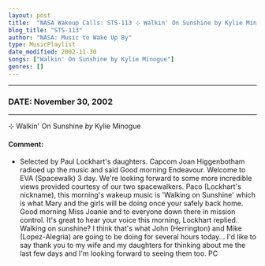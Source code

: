 ```yaml
---
layout: post
title:  "NASA Wakeup Calls: STS-113 ⊹ Walkin' On Sunshine by Kylie Minogue ✷ November 30, 2002"
blog_title: "STS-113"
author: "NASA: Music to Wake Up By"
type: MusicPlaylist
date_modified: 2002-11-30
songs: ["Walkin' On Sunshine by Kylie Minogue"]
genres: []
---
```


----
### DATE: November 30, 2002
----
⊹ Walkin' On Sunshine *by* Kylie Minogue  

#### Comment:
* Selected by Paul Lockhart's daughters. Capcom Joan Higgenbotham radioed up the music and said Good morning Endeavour. Welcome to EVA (Spacewalk) 3 day. We're looking forward to some more incredible views provided courtesy of our two spacewalkers. Paco (Lockhart's nickname), this morning's wakeup music is 'Walking on Sunshine' which is what Mary and the girls will be doing once your safely back home. Good morning Miss Joanie and to everyone down there in mission control. It's great to hear your voice this morning, Lockhart replied. Walking on sunshine? I think that's what John (Herrington) and Mike (Lopez-Alegria) are going to be doing for several hours today...  I'd like to say thank you to my wife and my daughters for thinking about me the last few days and I'm looking forward to seeing them too. PC



<br/>
<center>
	<a target="_blank"
	   href="https://twitter.com/intent/tweet?hashtags=Space,NASA,Playlist,NASAWakeupCalls,SpaceProgram&text=🚀 {{ page.author}}, {{ page.title }}. {{ site.url }}{{ page.url }}&via=nasawakeupcalls"><i class="fab fa-twitter" title="Tweet this page" alt="Tweet this page" style="font-size: 1.3em;"></i></a>
	&nbsp; 	<i class="fas fa-user-astronaut" style="font-size: 1.5em;"></i> &nbsp;
    <a id="custom_amazon_link"
       type="amzn" search="#"
       category="popular music">
    <i class="fab fa-amazon" style="font-size: 1.3em;"></i></a>
</center>

<!-- Randomly resolve an individual entry from a song array -->
<script src="/assets/javascript/seedrandom.min.js"></script>
<script>
  var wake_me_up = ["Walkin' On Sunshine by Kylie Minogue"];
  var prng = new Math.seedrandom();
  function randomSong() {
    song = wake_me_up[Math.floor(Math.random() * wake_me_up.length)];
    var amazon_link = document.getElementById("custom_amazon_link");
    amazon_link.setAttribute("search", song);
  }
  window.onload = randomSong();
</script>
